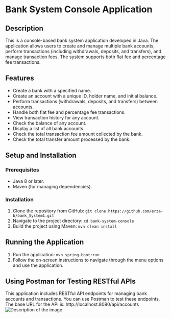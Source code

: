 # Bank System Console Application

## Description

This is a console-based bank system application developed in Java. The application allows users to create and manage multiple bank accounts, perform transactions (including withdrawals, deposits, and transfers), and manage transaction fees. The system supports both flat fee and percentage fee transactions.

## Features

- Create a bank with a specified name.
- Create an account with a unique ID, holder name, and initial balance.
- Perform transactions (withdrawals, deposits, and transfers) between accounts.
- Handle both flat fee and percentage fee transactions.
- View transaction history for any account.
- Check the balance of any account.
- Display a list of all bank accounts.
- Check the total transaction fee amount collected by the bank.
- Check the total transfer amount processed by the bank.

## Setup and Installation

### Prerequisites
- Java 8 or later.
- Maven (for managing dependencies).

### Installation
1. Clone the repository from GitHub:
``` git clone https://github.com/erza-b/bank_System1.git ```
2. Navigate to the project directory:
```cd bank-system-console```
3. Build the project using Maven:
```mvn clean install```

## Running the Application

1. Run the application:
```mvn spring-boot:run``` 
2. Follow the on-screen instructions to navigate through the menu options and use the application.
## Using Postman for Testing RESTful APIs

This application includes RESTful API endpoints for managing bank accounts and transactions. You can use Postman to test these endpoints. The base URL for the API is: http://localhost:8080/api/accounts
![Description of the image](images/img1.png)

